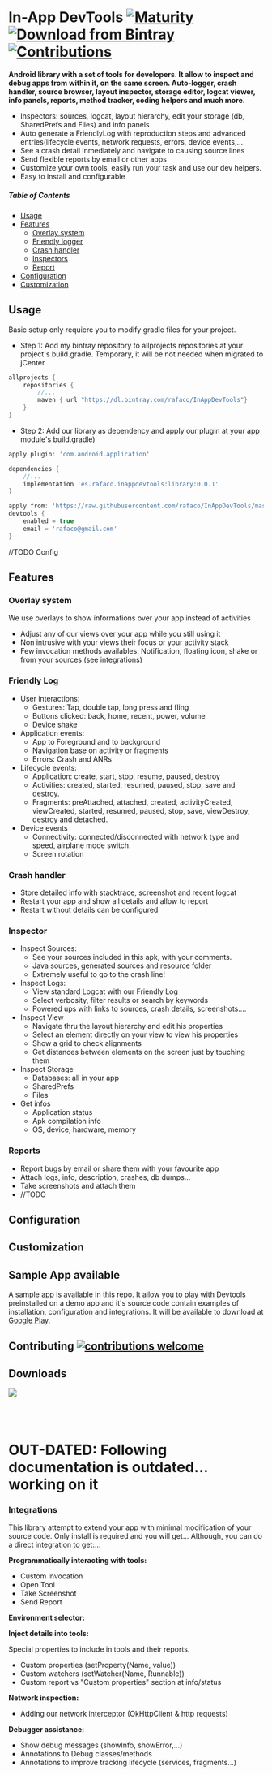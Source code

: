 # In-App DevTools [![Maturity](https://img.shields.io/badge/maturity-experimental-blue.svg?style=flat)](https://github.com/rafaco/InAppDevTools/commits) [![Download from Bintray](https://api.bintray.com/packages/rafaco/InAppDevTools/library/images/download.svg) ](https://bintray.com/rafaco/InAppDevTools/library/_latestVersion) [![Contributions](https://img.shields.io/badge/contributions-welcome-brightgreen.svg?style=flat)](https://github.com/rafaco/InAppDevTools/issues)


**Android library with a set of tools for developers. It allow to inspect and debug apps from within it, on the same screen. Auto-logger, crash handler, source browser, layout inspector, storage editor, logcat viewer, info panels, reports, method tracker, coding helpers and much more.**

- Inspectors: sources, logcat, layout hierarchy, edit your storage (db, SharedPrefs and Files) and info panels
- Auto generate a FriendlyLog with reproduction steps and advanced entries(lifecycle events, network requests, errors, device events,...
- See a crash detail inmediately and navigate to causing source lines
- Send flexible reports by email or other apps
- Customize your own tools, easily run your task and use our dev helpers.
- Easy to install and configurable


##### Table of Contents

- [Usage](#usage)  
- [Features](#features)  
  - [Overlay system](#overlay)  
  - [Friendly logger](#friendly)
  - [Crash handler](#crash)
  - [Inspectors](#inspector)
  - [Report](#report)
- [Configuration](#configuration) 
- [Customization](#customization) 


## Usage <a name="usage"/>

Basic setup only requiere you to modify gradle files for your project.

- Step 1: Add my bintray repository to allprojects repositories at your project's build.gradle. Temporary, it will be not needed when migrated to jCenter
```gradle
allprojects {
    repositories {
        //...
        maven { url "https://dl.bintray.com/rafaco/InAppDevTools"}
    }
}
```

- Step 2: Add our library as dependency and apply our plugin at your app module's build.gradle)
```gradle
apply plugin: 'com.android.application'

dependencies {
    //...
    implementation 'es.rafaco.inappdevtools:library:0.0.1'
}

apply from: 'https://raw.githubusercontent.com/rafaco/InAppDevTools/master/plugin/devtools-plugin.gradle'
devtools {
    enabled = true
    email = 'rafaco@gmail.com'
}
```
//TODO Config

## Features <a name="features"/>

### Overlay system <a name="overlay"/>
We use overlays to show informations over your app instead of activities
- Adjust any of our views over your app while you still using it
- Non intrusive with your views their focus or your activity stack
- Few invocation methods availables: Notification, floating icon, shake or from your sources (see integrations)

### Friendly Log <a name="friendly"/>
- User interactions:
  - Gestures: Tap, double tap, long press and fling
  - Buttons clicked: back, home, recent, power, volume
  - Device shake
- Application events:
  - App to Foreground and to background
  - Navigation base on activity or fragments
  - Errors: Crash and ANRs
- Lifecycle events:
  - Application: create, start, stop, resume, paused, destroy 
  - Activities: created, started, resumed, paused, stop, save and destroy.
  - Fragments: preAttached, attached, created, activityCreated, viewCreated, started, resumed, paused, stop, save, viewDestroy, destroy and detached.
- Device events
  - Connectivity: connected/disconnected with network type and speed, airplane mode switch.
  - Screen rotation

### Crash handler <a name="crash"/>
- Store detailed info with stacktrace, screenshot and recent logcat
- Restart your app and show all details and allow to report
- Restart without details can be configured


### Inspector <a name="inspector"/>
- Inspect Sources:
  - See your sources included in this apk, with your comments.
  - Java sources, generated sources and resource folder
  - Extremely useful to go to the crash line!
- Inspect Logs:
  - View standard Logcat with our Friendly Log 
  - Select verbosity, filter results or search by keywords
  - Powered ups with links to sources, crash details, screenshots....
- Inspect View
  - Navigate thru the layout hierarchy and edit his properties
  - Select an element directly on your view to view his properties
  - Show a grid to check alignments
  - Get distances between elements on the screen just by touching them
- Inspect Storage 
  - Databases: all in your app
  - SharedPrefs
  - Files
- Get infos
  - Application status
  - Apk compilation info
  - OS, device, hardware, memory

### Reports <a name="Reports"/>
- Report bugs by email or share them with your favourite app
- Attach logs, info, description, crashes, db dumps…
- Take screenshots and attach them
- //TODO


## Configuration <a name="Configuration"/>

## Customization <a name="Customization"/>


## Sample App available
A sample app is available in this repo. It allow you to play with Devtools preinstalled on a demo app and it's source code contain examples of installation, configuration and integrations. It will be available to download at [Google Play](https://play.google.com). 

## Contributing [![contributions welcome](https://img.shields.io/badge/contributions-welcome-brightgreen.svg?style=flat)](https://github.com/rafaco/InAppDevTools/issues)

## Downloads
<a href='https://bintray.com/rafaco/InAppDevTools/library?source=watch' alt='Get automatic notifications about new "library" versions'><img src='https://www.bintray.com/docs/images/bintray_badge_color.png'></a>



<br/>
<br/>

# OUT-DATED: Following documentation is outdated... working on it

### Integrations <a name="integrations"/>
This library attempt to extend your app with minimal modification of your source code. Only install is required and you will get...
Although, you can do a direct integration to get:... 

**Programmatically interacting with tools:**
- Custom invocation
- Open Tool
- Take Screenshot
- Send Report


**Environment selector:**

**Inject details into tools:**

Special properties to include in tools and their reports.
- Custom properties (setProperty(Name, value))
- Custom watchers (setWatcher(Name, Runnable))
- Custom report vs "Custom properties" section at info/status 

**Network inspection:**

- Adding our network interceptor (OkHttpClient & http requests)

**Debugger assistance:**
- Show debug messages (showInfo, showError,...)
- Annotations to Debug classes/methods
- Annotations to improve tracking lifecycle (services, fragments...)
